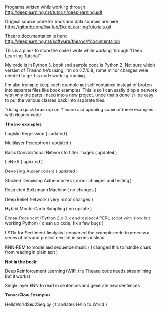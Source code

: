 
Programs written while working through http://deeplearning.net/tutorial/deeplearning.pdf 

Original source code for book and data sources are here https://github.com/lisa-lab/DeepLearningTutorials.git

Theano documentation is here: http://deeplearning.net/software/theano/#documentation



This is a place to store the code I write while working through "Deep Learning Tutorial"

My code is in Python 3, book and sample code is Python 2. Not sure which version of Theano he's using, I'm on 0.7/0.8, some minor changes were needed to get his code working running.

I'm also trying to keep each example net self contained instead of broken into separate files like book examples. This is so I can easily drop a network with only the parts I need into a new project. Once that's done it'll be easy to put the various classes back into separate files.

*doing a quick brush up on Theano and updating some of these examples with cleaner code

<b>Theano examples</b>

Logistic Regression ( updated )

Multilayer Perceptron ( updated )

Basic Convolutional Network to filter images ( updated )

LeNet5  ( updated ) 

Denoising Autoencoders ( updated )

Stacked Denoising Autoencoders ( minor changes and testing )

Restricted Boltzmann Machine ( no changes )

Deep Belief Network ( very minor changes )

Hybrid Monte-Carlo Sampling ( no update )

Elman-Recurrent (Python 2.x-3.x and replaced PERL script with slow but working Python)
                ( clean up code, fix a few bugs )


LSTM for Sentiment Analysis I converted the example code to process a series of ints and predict next int in series instead.

RNN-RBM to model and sequence music ( I changed this to handle chars from reading in plain text )


<b>Not in the book:</b>

Deep Reinforcement Learning (WIP, the Theano code needs streamlining but it works)

Single layer RNN to read in sentences and generate new sentences

<b>TensorFlow Examples</b>

HelloWorldSeq2Seq.py  ( translates Hello to World )



